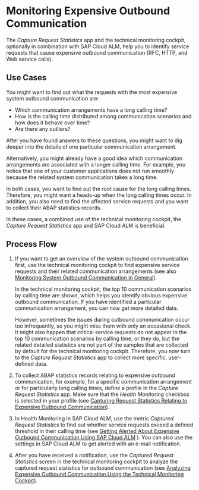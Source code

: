 <!-- loio6869df1e1da449b5a2259683fd0bd371 -->

# Monitoring Expensive Outbound Communication

The *Capture Request Statistics* app and the technical monitoring cockpit, optionally in combination with SAP Cloud ALM, help you to identify service requests that cause expensive outbound communication \(RFC, HTTP, and Web service calls\).



<a name="loio6869df1e1da449b5a2259683fd0bd371__section_a5d_fcm_cvb"/>

## Use Cases

You might want to find out what the requests with the most expensive system outbound communication are:

-   Which communication arrangements have a long calling time?
-   How is the calling time distributed among communication scenarios and how does it behave over time?
-   Are there any outliers?

After you have found answers to these questions, you might want to dig deeper into the details of one particular communication arrangement.

Alternatively, you might already have a good idea which communication arrangements are associated with a longer calling time. For example, you notice that one of your customer applications does not run smoothly because the related system communication takes a long time.

In both cases, you want to find out the root cause for the long calling times. Therefore, you might want a heads-up when the long calling times occur. In addition, you also need to find the affected service requests and you want to collect their ABAP statistics records.

In these cases, a combined use of the technical monitoring cockpit, the *Capture Request Statistics* app and SAP Cloud ALM is beneficial.



<a name="loio6869df1e1da449b5a2259683fd0bd371__section_mlw_bcm_cvb"/>

## Process Flow

1.  If you want to get an overview of the system outbound communication first, use the technical monitoring cockpit to find expensive service requests and their related communication arrangements \(see also [Monitoring System Outbound Communication in General](monitoring-system-outbound-communication-in-general-a0f1c79.md)\).

    In the technical monitoring cockpit, the top 10 communication scenarios by calling time are shown, which helps you identify obvious expensive outbound communication. If you have identified a particular communication arrangement, you can now get more detailed data.

    However, sometimes the issues during outbound communication occur too infrequently, so you might miss them with only an occasional check. It might also happen that critical service requests do not appear in the top 10 communication scenarios by calling time, or they do, but the related detailed statistics are not part of the samples that are collected by default for the technical monitoring cockpit. Therefore, you now turn to the *Capture Request Statistics* app to collect more specific, user-defined data.

2.  To collect ABAP statistics records relating to expensive outbound communication, for example, for a specific communication arrangement or for particularly long calling times, define a profile in the *Capture Request Statistics* app. Make sure that the *Health Monitoring* checkbox is selected in your profile \(see [Capturing Request Statistics Relating to Expensive Outbound Communication](capturing-request-statistics-relating-to-expensive-outbound-communication-f33b3d2.md)\).
3.  In Health Monitoring in SAP Cloud ALM, use the metric *Captured Request Statistics* to find out whether service requests exceed a defined threshold in their calling time \(see [Getting Alerted About Expensive Outbound Communication Using SAP Cloud ALM](getting-alerted-about-expensive-outbound-communication-using-sap-cloud-alm-e925544.md) \). You can also use the settings in SAP Cloud ALM to get alerted with an e-mail notification.
4.  After you have received a notification, use the *Captured Request Statistics* screen in the technical monitoring cockpit to analyze the captured request statistics for outbound communication \(see [Analyzing Expensive Outbound Communication Using the Technical Monitoring Cockpit](analyzing-expensive-outbound-communication-using-the-technical-monitoring-cockpit-bfe3098.md)\).

